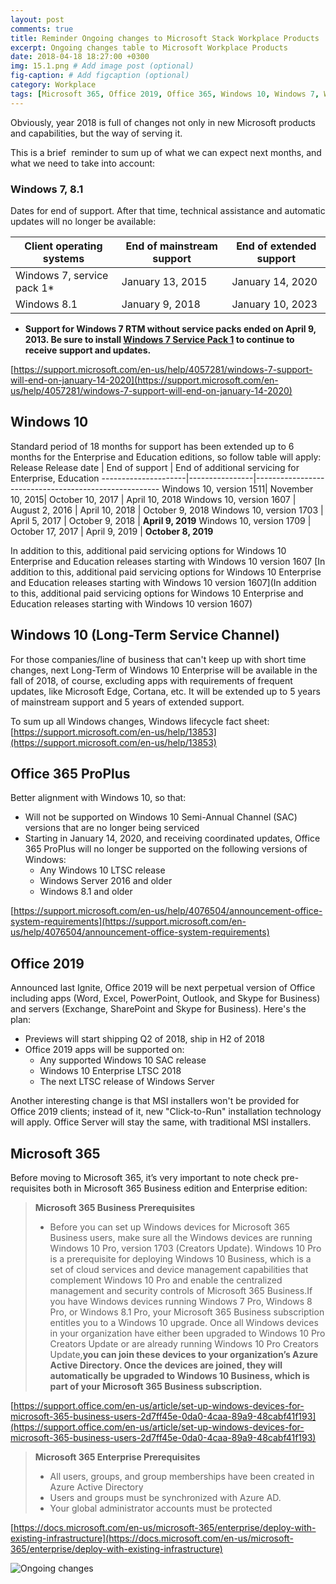 ```yaml
---
layout: post
comments: true
title: Reminder Ongoing changes to Microsoft Stack Workplace Products
excerpt: Ongoing changes table to Microsoft Workplace Products
date: 2018-04-18 18:27:00 +0300
img: 15.1.png # Add image post (optional)
fig-caption: # Add figcaption (optional)
category: Workplace
tags: [Microsoft 365, Office 2019, Office 365, Windows 10, Windows 7, Windows 8] # add tag
---
```


Obviously, year 2018 is full of changes not only in new Microsoft products and capabilities, but the way of serving it.

This is a brief  reminder to sum up of what we can expect next months, and what we need to take into account:

###  Windows 7, 8.1
Dates for end of support. After that time, technical assistance and automatic updates will no longer be available:

Client operating systems | End of mainstream support | End of extended support
-------------------------|---------------------------|------------------------
Windows 7, service pack 1* | January 13, 2015 | January 14, 2020
Windows 8.1 | January 9, 2018 | January 10, 2023

* **Support for Windows 7 RTM without service packs ended on April 9, 2013. Be sure to install [Windows 7 Service Pack 1](https://support.microsoft.com/en-us/help/15090) to continue to receive support and updates.**

[https://support.microsoft.com/en-us/help/4057281/windows-7-support-will-end-on-january-14-2020](https://support.microsoft.com/en-us/help/4057281/windows-7-support-will-end-on-january-14-2020)

## Windows 10
Standard period of 18 months for support has been extended up to 6 months for the Enterprise and Education editions, so follow table will apply:
Release	Release date | End of support | End of additional servicing for Enterprise, Education
---------------------|----------------|------------------------------------------------------
Windows 10, version 1511| November 10, 2015| October 10, 2017 |	April 10, 2018
Windows 10, version 1607 | August 2, 2016 | April 10, 2018 | October 9, 2018
Windows 10, version 1703 | April 5, 2017 | October 9, 2018 | **April 9, 2019**
Windows 10, version 1709 | October 17, 2017 | April 9, 2019 | **October 8, 2019**

In addition to this, additional paid servicing options for Windows 10 Enterprise and Education releases starting with Windows 10 version 1607
[In addition to this, additional paid servicing options for Windows 10 Enterprise and Education releases starting with Windows 10 version 1607](In addition to this, additional paid servicing options for Windows 10 Enterprise and Education releases starting with Windows 10 version 1607)

## Windows 10 (Long-Term Service Channel)
For those companies/line of business that can't keep up with short time changes, next Long-Term of Windows 10 Enterprise will be available in the fall of 2018, of course, excluding apps with requirements of frequent updates, like Microsoft Edge, Cortana, etc. It will be extended up to 5 years of mainstream support and 5 years of extended support.

To sum up all Windows changes, Windows lifecycle fact sheet: [https://support.microsoft.com/en-us/help/13853](https://support.microsoft.com/en-us/help/13853)

## Office 365 ProPlus
Better alignment with Windows 10, so that:

* Will not be supported on Windows 10 Semi-Annual Channel (SAC) versions that are no longer being serviced
* Starting in January 14, 2020, and receiving coordinated updates, Office 365 ProPlus will no longer be supported on the following versions of Windows:
    * Any Windows 10 LTSC release
    * Windows Server 2016 and older
    * Windows 8.1 and older

[https://support.microsoft.com/en-us/help/4076504/announcement-office-system-requirements](https://support.microsoft.com/en-us/help/4076504/announcement-office-system-requirements)

## Office 2019
Announced last Ignite, Office 2019 will be next perpetual version of Office including apps (Word, Excel, PowerPoint, Outlook, and Skype for Business) and servers (Exchange, SharePoint and Skype for Business). Here's the plan:
* Previews will start shipping Q2 of 2018, ship in H2 of 2018
* Office 2019 apps will be supported on:
    * Any supported Windows 10 SAC release
    * Windows 10 Enterprise LTSC 2018
    * The next LTSC release of Windows Server

Another interesting change is that MSI installers won't be provided for Office 2019 clients; instead of it, new "Click-to-Run" installation technology will apply. Office Server will stay the same, with traditional MSI installers.

## Microsoft 365
Before moving to Microsoft 365, it’s very important to note check pre-requisites both in Microsoft 365 Business edition and Enterprise edition:

> **Microsoft 365 Business Prerequisites**
>* Before you can set up Windows devices for Microsoft 365 Business users, make sure all the Windows devices are running Windows 10 Pro, version 1703 (Creators Update). Windows 10 Pro is a prerequisite for deploying Windows 10 Business, which is a set of cloud services and device management capabilities that complement Windows 10 Pro and enable the centralized management and security controls of Microsoft 365 Business.If you have Windows devices running Windows 7 Pro, Windows 8 Pro, or Windows 8.1 Pro, your Microsoft 365 Business subscription entitles you to a Windows 10 upgrade.
> Once all Windows devices in your organization have either been upgraded to Windows 10 Pro Creators Update or are already running Windows 10 Pro Creators Update,**you can join these devices to your organization’s Azure Active Directory. Once the devices are joined, they will automatically be upgraded to Windows 10 Business, which is part of your Microsoft 365 Business subscription.**

[https://support.office.com/en-us/article/set-up-windows-devices-for-microsoft-365-business-users-2d7ff45e-0da0-4caa-89a9-48cabf41f193](https://support.office.com/en-us/article/set-up-windows-devices-for-microsoft-365-business-users-2d7ff45e-0da0-4caa-89a9-48cabf41f193)

>**Microsoft 365 Enterprise Prerequisites**
> * All users, groups, and group memberships have been created in Azure Active Directory
> * Users and groups must be synchronized with Azure AD.
> * Your global administrator accounts must be protected

[https://docs.microsoft.com/en-us/microsoft-365/enterprise/deploy-with-existing-infrastructure](https://docs.microsoft.com/en-us/microsoft-365/enterprise/deploy-with-existing-infrastructure)

![Ongoing changes]({{site.baseurl}}/assets/img/15.1.png)
